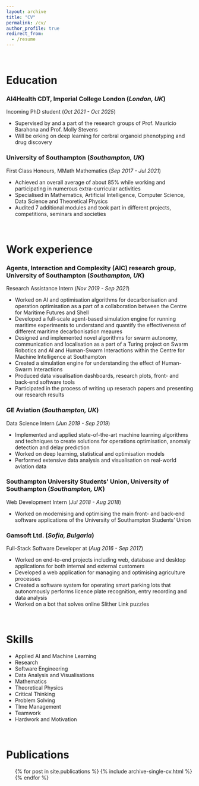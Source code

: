 ```yaml
---
layout: archive
title: "CV"
permalink: /cv/
author_profile: true
redirect_from:
  - /resume
---
```


<br/>

# Education
### AI4Health CDT, Imperial College London (*London, UK*)
Incoming PhD student (*Oct 2021 - Oct 2025*)
* Supervised by and a part of the research groups of Prof. Mauricio Barahona and Prof. Molly Stevens
* Will be orking on deep learning for cerbral organoid phenotyping and drug discovery

### University of Southampton (*Southampton, UK*)
First Class Honours, MMath Mathematics (*Sep 2017 - Jul 2021*)
* Achieved an overall average of about 85% while working and participating in numerous extra-curricular activities
* Specialised in Mathematics, Artificial Intelligence, Computer Science, Data Science and Theoretical Physics
* Audited 7 additional modules and took part in different projects, competitions, seminars and societies

<br/>

# Work experience
### Agents, Interaction and Complexity (AIC) research group, University of Southampton (*Southampton, UK*)
Research Assistance Intern (*Nov 2019 - Sep 2021*)
* Worked on AI and optimisation algorithms for decarbonisation and operation optimisation as a part of a collaboration between the Centre for Maritime Futures and Shell
* Developed a full-scale agent-based simulation engine for running maritime experiments to understand and quantify the effectiveness of different maritime decarbonisation meaures
* Designed and implemented novel algorithms for swarm autonomy, communication and localisation as a part of a Turing project on Swarm Robotics and AI and Human-Swarm Interactions within the Centre for Machine Intelligence at Southampton
* Created a simulation engine for understanding the effect of Human-Swarm Interactions
* Produced data visualisation dashboards, research plots, front- and back-end software tools
* Participated in the process of writing up reserach papers and presenting our research results

### GE Aviation (*Southampton, UK*)
Data Science Intern (*Jun 2019 - Sep 2019*)
* Implemented and applied state-of-the-art machine learning algorithms and techniques to create solutions for operations optimisation, anomaly detection and delay prediction
* Worked on deep learning, statistical and optimisation models
* Performed extensive data analysis and visualisation on real-world aviation data

### Southampton University Students' Union, University of Southampton (*Southampton, UK*)
Web Development Intern (*Jul 2018 - Aug 2018*)
* Worked on modernising and optimising the main front- and back-end software applications of the University of Southampton Students’ Union

### Gamsoft Ltd. (*Sofia, Bulgaria*)
Full-Stack Software Developer at (*Aug 2016 - Sep 2017*)
* Worked on end-to-end projects including web, database and desktop applications for both internal and external customers
* Developed a web application for managing and optimising agriculture processes
* Created a software system for operating smart parking lots that autonomously performs licence plate recognition, entry recording and data analysis
* Worked on a bot that solves online Slither Link puzzles

<br/>

# Skills
* Applied AI and Machine Learning
* Research
* Software Engineering
* Data Analysis and Visualisations
* Mathematics
* Theoretical Physics
* Critical Thinking
* Problem Solving
* TIme Management
* Teamwork
* Hardwork and Motivation

<br/>

# Publications
<ul>{% for post in site.publications %}
  {% include archive-single-cv.html %}
{% endfor %}</ul>
